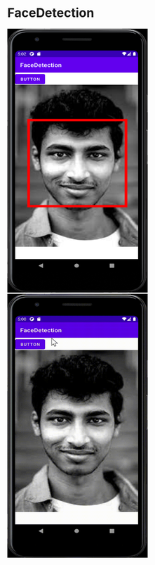 # FaceDetection
<img src = "/Face Detection Screenshot.png" width = "320" height = "600">
<img src = "/Face Detection GIF.gif" width = "320" height = "600">

